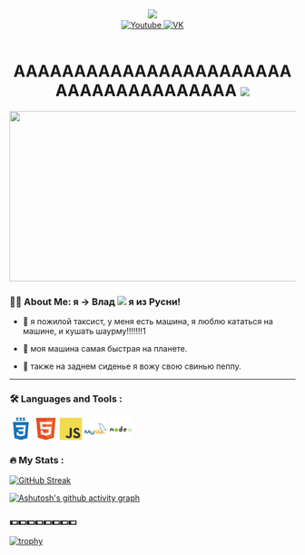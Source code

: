 <div id="header" align="center">
  <img src="https://media.giphy.com/media/5aqIIIxoFGVcZGPnYz/giphy.gif" width="100"/>
</div>
<div id="badges" align="center">
  <a href="https://www.youtube.com">
    <img src="https://img.shields.io/badge/YouTube-red?style=for-the-badge&amp;logo=youtube&amp;logoColor=white" alt="Youtube"/>
  </a>
  <a href="https://vk.com/dyxnv">
    <img src="https://img.shields.io/badge/VK-blue?logo=Vkontakte&amp;logoColor=white&amp;style=for-the-badge" alt="VK"/>
  </a>
</div>
<div id="viewprof" align="center">
  <img src="https://komarev.com/ghpvc/?username= BBBounce&style=flat-square&color=blue" alt=""/>
</div>
<div id="heythere" align="center">
  <h1>
  АААААААААААААААААААААААААААААААААААААА
  <img src="https://media.giphy.com/media/hvRJCLFzcasrR4ia7z/giphy.gif" width="30px"/>
</h1>
</div>
<div align="center">
  <img src="https://media.giphy.com/media/2iIWh6jrPZKJ8hPnl0/giphy.gif" width="600" height="300"/>
</div>

### :man_technologist: About Me:  я ->  Влад   <img src="https://media.giphy.com/media/v7r8hi2vT45RC/giphy.gif" width="220px"/> я из Русни! 

- :pig2: я пожилой таксист, у меня есть машина, я люблю кататься на машине, и кушать шаурму!!!!!!!1

- :car: моя машина самая быстрая на планете.

- :ninja: также на заднем сиденье я вожу свою свинью пеппу.

---
### :hammer_and_wrench: Languages and Tools :


<div>

  <img src="https://github.com/devicons/devicon/blob/master/icons/css3/css3-plain-wordmark.svg"  title="CSS3" alt="CSS" width="40" height="40"/> 
  <img src="https://github.com/devicons/devicon/blob/master/icons/html5/html5-original.svg" title="HTML5" alt="HTML" width="40" height="40"/> 
  <img src="https://github.com/devicons/devicon/blob/master/icons/javascript/javascript-original.svg" title="JavaScript" alt="JavaScript" width="40" height="40"/> 
  <img src="https://github.com/devicons/devicon/blob/master/icons/mysql/mysql-original-wordmark.svg" title="MySQL"  alt="MySQL" width="40" height="40"/> 
  <img src="https://github.com/devicons/devicon/blob/master/icons/nodejs/nodejs-original-wordmark.svg" title="NodeJS" alt="NodeJS" width="40" height="40"/> 
 </div>
 
 
 
 
 
 
 ### :fire: My Stats :
 
 
[![GitHub Streak](http://github-readme-streak-stats.herokuapp.com?user=BBBounce&theme=solarized-dark&border_radius=2&locale=ru&date_format=M%20j%5B%2C%20Y%5D)](https://git.io/streak-stats)





[![Ashutosh's github activity graph](https://activity-graph.herokuapp.com/graph?username=BBBounce)](https://github.com/BBBounce/github-readme-activity-graph)




### :dollar::dollar::dollar::dollar::dollar::dollar::dollar::dollar:
[![trophy](https://github-profile-trophy.vercel.app/?username=BBBounce)](https://github.com/BBBounce/github-profile-trophy)
